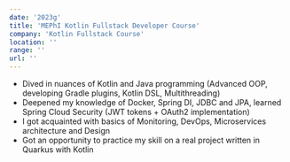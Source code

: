 ```yaml
---
date: '2023g'
title: 'MEPhI Kotlin Fullstack Developer Course'
company: 'Kotlin Fullstack Course'
location: ''
range: ''
url: ''
---
```


- Dived in nuances of Kotlin and Java programming (Advanced OOP, developing Gradle plugins, Kotlin DSL, Multithreading)
- Deepened my knowledge of Docker, Spring DI, JDBC and JPA, learned Spring Cloud Security (JWT tokens + OAuth2 implementation)
- I got acquainted with basics of Monitoring, DevOps, Microservices architecture and Design
- Got an opportunity to practice my skill on a real project written in Quarkus with Kotlin

